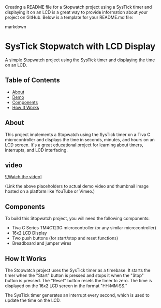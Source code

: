 Creating a README file for a Stopwatch project using a SysTick timer and displaying it on an LCD is a great way to provide information about your project on GitHub. Below is a template for your README.md file:

markdown
# SysTick Stopwatch with LCD Display

A simple Stopwatch project using the SysTick timer and displaying the time on an LCD.

## Table of Contents

- [About](#about)
- [Demo](#demo)
- [Components](#components)
- [How It Works](#how-it-works)

## About

This project implements a Stopwatch using the SysTick timer on a Tiva C microcontroller and displays the time in seconds, minutes, and hours on an LCD screen. It's a great educational project for learning about timers, interrupts, and LCD interfacing.

## video

[![Watch the video]]((https://github.com/amrm4123/TIVA-C-projects/tree/main/Stop%20Watch/Video))

(Link the above placeholders to actual demo video and thumbnail image hosted on a platform like YouTube or Vimeo.)

## Components

To build this Stopwatch project, you will need the following components:

- Tiva C Series TM4C123G microcontroller (or any similar microcontroller)
- 16x2 LCD Display
- Two push buttons (for start/stop and reset functions)
- Breadboard and jumper wires

## How It Works

The Stopwatch project uses the SysTick timer as a timebase. It starts the timer when the "Start" button is pressed and stops it when the "Stop" button is pressed. The "Reset" button resets the timer to zero. The time is displayed on the 16x2 LCD screen in the format "HH:MM:SS."

The SysTick timer generates an interrupt every second, which is used to update the time on the LCD.

